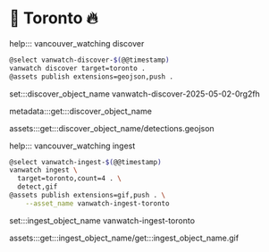 # 🌈 Toronto 🔥

help::: vancouver_watching discover

```bash
@select vanwatch-discover-$(@@timestamp)
vanwatch discover target=toronto .
@assets publish extensions=geojson,push .
```

set:::discover_object_name vanwatch-discover-2025-05-02-0rg2fh

metadata:::get:::discover_object_name

assets:::get:::discover_object_name/detections.geojson

help::: vancouver_watching ingest


```bash
@select vanwatch-ingest-$(@@timestamp)
vanwatch ingest \
  target=toronto,count=4 . \
  detect,gif
@assets publish extensions=gif,push . \
	--asset_name vanwatch-ingest-toronto
```

set:::ingest_object_name vanwatch-ingest-toronto

assets:::get:::ingest_object_name/get:::ingest_object_name.gif